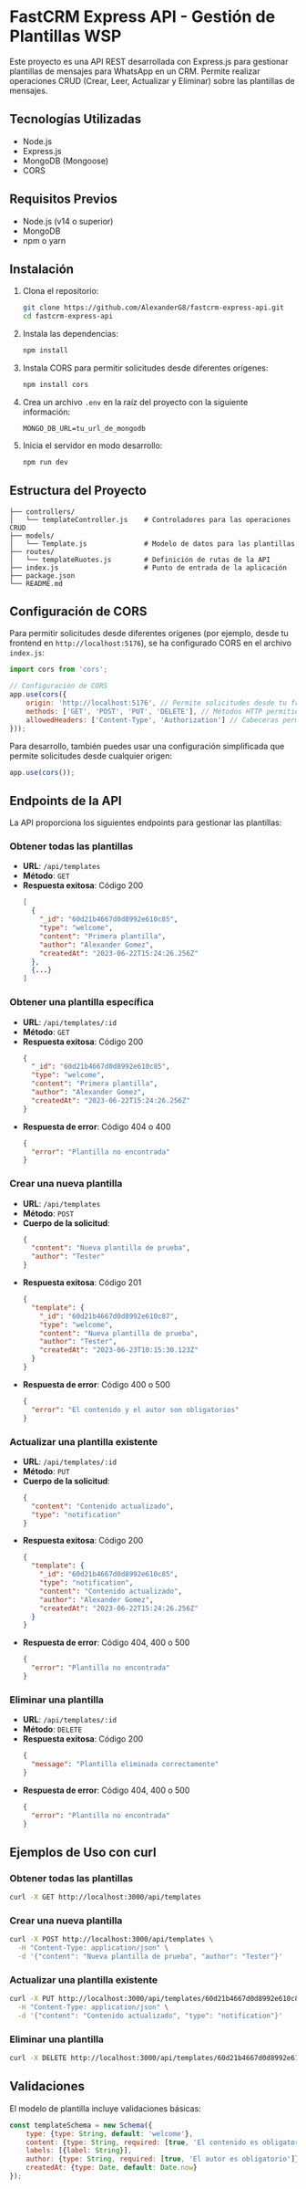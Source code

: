 # FastCRM Express API - Gestión de Plantillas WSP

Este proyecto es una API REST desarrollada con Express.js para gestionar plantillas de mensajes para WhatsApp en un CRM. Permite realizar operaciones CRUD (Crear, Leer, Actualizar y Eliminar) sobre las plantillas de mensajes.

## Tecnologías Utilizadas

- Node.js
- Express.js
- MongoDB (Mongoose)
- CORS

## Requisitos Previos

- Node.js (v14 o superior)
- MongoDB
- npm o yarn

## Instalación

1. Clona el repositorio:
   ```bash
   git clone https://github.com/AlexanderG8/fastcrm-express-api.git
   cd fastcrm-express-api
   ```

2. Instala las dependencias:
   ```bash
   npm install
   ```

3. Instala CORS para permitir solicitudes desde diferentes orígenes:
   ```bash
   npm install cors
   ```

4. Crea un archivo `.env` en la raíz del proyecto con la siguiente información:
   ```
   MONGO_DB_URL=tu_url_de_mongodb
   ```

5. Inicia el servidor en modo desarrollo:
   ```bash
   npm run dev
   ```

## Estructura del Proyecto

```
├── controllers/
│   └── templateController.js    # Controladores para las operaciones CRUD
├── models/
│   └── Template.js              # Modelo de datos para las plantillas
├── routes/
│   └── templateRuotes.js        # Definición de rutas de la API
├── index.js                     # Punto de entrada de la aplicación
├── package.json
└── README.md
```

## Configuración de CORS

Para permitir solicitudes desde diferentes orígenes (por ejemplo, desde tu frontend en `http://localhost:5176`), se ha configurado CORS en el archivo `index.js`:

```javascript
import cors from 'cors';

// Configuración de CORS
app.use(cors({
    origin: 'http://localhost:5176', // Permite solicitudes desde tu frontend
    methods: ['GET', 'POST', 'PUT', 'DELETE'], // Métodos HTTP permitidos
    allowedHeaders: ['Content-Type', 'Authorization'] // Cabeceras permitidas
}));
```

Para desarrollo, también puedes usar una configuración simplificada que permite solicitudes desde cualquier origen:

```javascript
app.use(cors());
```

## Endpoints de la API

La API proporciona los siguientes endpoints para gestionar las plantillas:

### Obtener todas las plantillas
- **URL**: `/api/templates`
- **Método**: `GET`
- **Respuesta exitosa**: Código 200
  ```json
  [
    {
      "_id": "60d21b4667d0d8992e610c85",
      "type": "welcome",
      "content": "Primera plantilla",
      "author": "Alexander Gomez",
      "createdAt": "2023-06-22T15:24:26.256Z"
    },
    {...}
  ]
  ```

### Obtener una plantilla específica
- **URL**: `/api/templates/:id`
- **Método**: `GET`
- **Respuesta exitosa**: Código 200
  ```json
  {
    "_id": "60d21b4667d0d8992e610c85",
    "type": "welcome",
    "content": "Primera plantilla",
    "author": "Alexander Gomez",
    "createdAt": "2023-06-22T15:24:26.256Z"
  }
  ```
- **Respuesta de error**: Código 404 o 400
  ```json
  {
    "error": "Plantilla no encontrada"
  }
  ```

### Crear una nueva plantilla
- **URL**: `/api/templates`
- **Método**: `POST`
- **Cuerpo de la solicitud**:
  ```json
  {
    "content": "Nueva plantilla de prueba",
    "author": "Tester"
  }
  ```
- **Respuesta exitosa**: Código 201
  ```json
  {
    "template": {
      "_id": "60d21b4667d0d8992e610c87",
      "type": "welcome",
      "content": "Nueva plantilla de prueba",
      "author": "Tester",
      "createdAt": "2023-06-23T10:15:30.123Z"
    }
  }
  ```
- **Respuesta de error**: Código 400 o 500
  ```json
  {
    "error": "El contenido y el autor son obligatorios"
  }
  ```

### Actualizar una plantilla existente
- **URL**: `/api/templates/:id`
- **Método**: `PUT`
- **Cuerpo de la solicitud**:
  ```json
  {
    "content": "Contenido actualizado",
    "type": "notification"
  }
  ```
- **Respuesta exitosa**: Código 200
  ```json
  {
    "template": {
      "_id": "60d21b4667d0d8992e610c85",
      "type": "notification",
      "content": "Contenido actualizado",
      "author": "Alexander Gomez",
      "createdAt": "2023-06-22T15:24:26.256Z"
    }
  }
  ```
- **Respuesta de error**: Código 404, 400 o 500
  ```json
  {
    "error": "Plantilla no encontrada"
  }
  ```

### Eliminar una plantilla
- **URL**: `/api/templates/:id`
- **Método**: `DELETE`
- **Respuesta exitosa**: Código 200
  ```json
  {
    "message": "Plantilla eliminada correctamente"
  }
  ```
- **Respuesta de error**: Código 404, 400 o 500
  ```json
  {
    "error": "Plantilla no encontrada"
  }
  ```

## Ejemplos de Uso con curl

### Obtener todas las plantillas
```bash
curl -X GET http://localhost:3000/api/templates
```

### Crear una nueva plantilla
```bash
curl -X POST http://localhost:3000/api/templates \
  -H "Content-Type: application/json" \
  -d '{"content": "Nueva plantilla de prueba", "author": "Tester"}'
```

### Actualizar una plantilla existente
```bash
curl -X PUT http://localhost:3000/api/templates/60d21b4667d0d8992e610c85 \
  -H "Content-Type: application/json" \
  -d '{"content": "Contenido actualizado", "type": "notification"}'
```

### Eliminar una plantilla
```bash
curl -X DELETE http://localhost:3000/api/templates/60d21b4667d0d8992e610c85
```

## Validaciones

El modelo de plantilla incluye validaciones básicas:

```javascript
const templateSchema = new Schema({
    type: {type: String, default: 'welcome'},
    content: {type: String, required: [true, 'El contenido es obligatorio']},
    labels: [{label: String}],
    author: {type: String, required: [true, 'El autor es obligatorio']},
    createdAt: {type: Date, default: Date.now}
});
```

